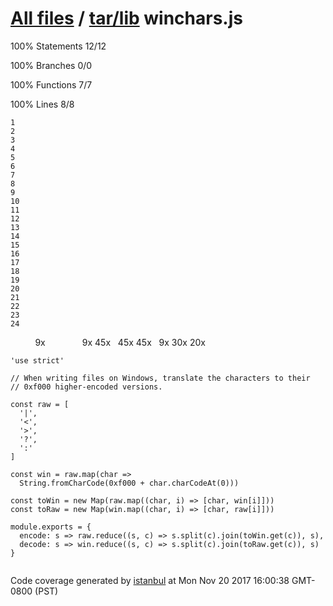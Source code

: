 [All files](../../index.html) / [tar/lib](index.html) winchars.js
=================================================================

<span class="strong">100% </span> <span class="quiet">Statements</span> <span class="fraction">12/12</span>

<span class="strong">100% </span> <span class="quiet">Branches</span> <span class="fraction">0/0</span>

<span class="strong">100% </span> <span class="quiet">Functions</span> <span class="fraction">7/7</span>

<span class="strong">100% </span> <span class="quiet">Lines</span> <span class="fraction">8/8</span>

    1
    2
    3
    4
    5
    6
    7
    8
    9
    10
    11
    12
    13
    14
    15
    16
    17
    18
    19
    20
    21
    22
    23
    24

<span class="cline-any cline-neutral"> </span> <span class="cline-any cline-neutral"> </span> <span class="cline-any cline-neutral"> </span> <span class="cline-any cline-neutral"> </span> <span class="cline-any cline-neutral"> </span> <span class="cline-any cline-yes">9x</span> <span class="cline-any cline-neutral"> </span> <span class="cline-any cline-neutral"> </span> <span class="cline-any cline-neutral"> </span> <span class="cline-any cline-neutral"> </span> <span class="cline-any cline-neutral"> </span> <span class="cline-any cline-neutral"> </span> <span class="cline-any cline-neutral"> </span> <span class="cline-any cline-yes">9x</span> <span class="cline-any cline-yes">45x</span> <span class="cline-any cline-neutral"> </span> <span class="cline-any cline-yes">45x</span> <span class="cline-any cline-yes">45x</span> <span class="cline-any cline-neutral"> </span> <span class="cline-any cline-yes">9x</span> <span class="cline-any cline-yes">30x</span> <span class="cline-any cline-yes">20x</span> <span class="cline-any cline-neutral"> </span> <span class="cline-any cline-neutral"> </span>

    'use strict'
     
    // When writing files on Windows, translate the characters to their
    // 0xf000 higher-encoded versions.
     
    const raw = [
      '|',
      '<',
      '>',
      '?',
      ':'
    ]
     
    const win = raw.map(char =>
      String.fromCharCode(0xf000 + char.charCodeAt(0)))
     
    const toWin = new Map(raw.map((char, i) => [char, win[i]]))
    const toRaw = new Map(win.map((char, i) => [char, raw[i]]))
     
    module.exports = {
      encode: s => raw.reduce((s, c) => s.split(c).join(toWin.get(c)), s),
      decode: s => win.reduce((s, c) => s.split(c).join(toRaw.get(c)), s)
    }
     

Code coverage generated by [istanbul](https://istanbul.js.org/) at Mon Nov 20 2017 16:00:38 GMT-0800 (PST)
